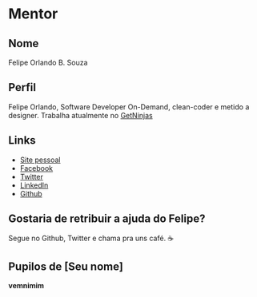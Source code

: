 # Mentor

## Nome

Felipe Orlando B. Souza

## Perfil

Felipe Orlando, Software Developer On-Demand, clean-coder e metido a designer. Trabalha atualmente no [GetNinjas](https://getninjas.com.br)

## Links

* [Site pessoal](http://felipeorlando.github.io/)
* [Facebook](https://www.facebook.com/felipeorlnd)
* [Twitter](https://twitter.com/felipeorlnd)
* [LinkedIn](https://www.linkedin.com/in/felipeorlando/?locale=en_US)
* [Github](http://github.com/felipeorlando)

## Gostaria de retribuir a ajuda do Felipe?

Segue no Github, Twitter e chama pra uns café. ☕️

## Pupilos de [Seu nome]

**vemnimim**
